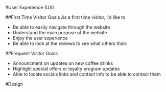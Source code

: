 #User Experience (UX)

##First Time Visitor Goals
As a first time visitor, i'd like to
* Be able to easily navigate through the website
* Understand the main purpose of the website
* Enjoy the user experience
* Be able to look at the reviews to see what others think


##Frequent Visitor Goals
* Announcment on updates on new coffee drinks
* Highlight special offers or loyalty program updates
* Able to locate socials links and contact info to be able to contact them

#Design

